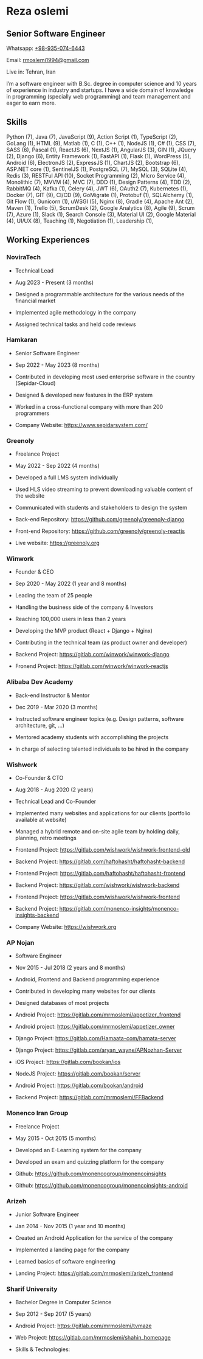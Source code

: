 # Reza oslemi

## Senior Software Engineer

Whatsapp: [+98-935-074-6443](http://wa.me/+989350746443)

Email: [rmoslemi1994@gmail.com](mailto:rmoslemi1994@gmail.com)

Live in: Tehran, Iran

I’m a software engineer with B.Sc. degree in computer science and 10 years of experience in industry and startups. I have a wide domain of knowledge in programming (specially web programming) and team management and eager to earn more.

## Skills

Python (7), Java (7), JavaScript (9), Action Script (1), TypeScript (2), GoLang (1), HTML (9), Matlab (1), C (1), C++ (1), NodeJS (1), C# (1), CSS (7), SASS (6), Pascal (1), ReactJS (6), NextJS (1), AngularJS (3), GIN (1), JQuery (2), Django (6), Entity Framework (1), FastAPI (1), Flask (1), WordPress (5), Android (6), ElectronJS (2), ExpressJS (1), ChartJS (2), Bootstrap (6), ASP.NET core (1), SentinelJS (1), PostgreSQL (7), MySQL (3), SQLite (4), Redis (3), RESTFul API (10), Socket Programming (2), Micro Service (4), Monolithic (7), MVVM (4), MVC (7), DDD (1), Design Patterns (4), TDD (2), RabbitMQ (4), Kafka (1), Celery (4), JWT (6), OAuth2 (7), Kubernetes (1), Docker (7), GIT (9), CI/CD (9), GoMigrate (1), Protobuf (1), SQLAlchemy (1), Git Flow (1), Gunicorn (1), uWSGI (5), Nginx (8), Gradle (4), Apache Ant (2), Maven (1), Trello (5), ScrumDesk (2), Google Analytics (8), Agile (9), Scrum (7), Azure (1), Slack (1), Search Console (3), Material UI (2), Google Material (4), UI/UX (8), Teaching (1), Negotiation (1), Leadership (1),

## Working Experiences

### NoviraTech

- Technical Lead

- Aug 2023 - Present (3 months)

- Designed a programmable architecture for the various needs of the financial market

- Implemented agile methodology in the company

- Assigned technical tasks and held code reviews

### Hamkaran

- Senior Software Engineer

- Sep 2022 - May 2023 (8 months)

- Contributed in developing most used enterprise software in the country (Sepidar-Cloud)

- Designed & developed new features in the ERP system

- Worked in a cross-functional company with more than 200 programmers

- Company Website: https://www.sepidarsystem.com/

### Greenoly

- Freelance Project

- May 2022 - Sep 2022 (4 months)

- Developed a full LMS system individually

- Used HLS video streaming to prevent downloading valuable content of the website

- Communicated with students and stakeholders to design the system

- Back-end Repository: https://github.com/greenoly/greenoly-django

- Front-end Repository: https://github.com/greenoly/greenoly-reactjs

- Live website: https://greenoly.org

### Winwork

- Founder & CEO

- Sep 2020 - May 2022 (1 year and 8 months)

- Leading the team of 25 people

- Handling the business side of the company & Investors

- Reaching 100,000 users in less than 2 years

- Developing the MVP product (React + Django + Nginx)

- Contributing in the technical team (as product owner and developer)

- Backend Project: https://gitlab.com/winwork/winwork-django

- Fronend Project: https://gitlab.com/winwork/winwork-reactjs

### Alibaba Dev Academy

- Back-end Instructor & Mentor

- Dec 2019 - Mar 2020 (3 months)

- Instructed software engineer topics (e.g. Design patterns, software architecture, git, ...)

- Mentored academy students with accomplishing the projects

- In charge of selecting talented individuals to be hired in the company

### Wishwork

- Co-Founder & CTO

- Aug 2018 - Aug 2020 (2 years)

- Technical Lead and Co-Founder

- Implemented many websites and applications for our clients (portfolio available at website)

- Managed a hybrid remote and on-site agile team by holding daily, planning, retro meetings

- Frontend Project: https://gitlab.com/wishwork/wishwork-frontend-old

- Backend Project: https://gitlab.com/haftohasht/haftohasht-backend

- Frontend Project: https://gitlab.com/haftohasht/haftohasht-frontend

- Backend Project: https://gitlab.com/wishwork/wishwork-backend

- Frontend Project: https://gitlab.com/wishwork/wishwork-frontend

- Backend Project: https://gitlab.com/monenco-insights/monenco-insights-backend

- Company Website: https://wishwork.org

### AP Nojan

- Software Engineer

- Nov 2015 - Jul 2018 (2 years and 8 months)

- Android, Frontend and Backend programming experience

- Contributed in developing many websites for our clients

- Designed databases of most projects

- Android Project: https://gitlab.com/mrmoslemi/appetizer_frontend

- Android project: https://gitlab.com/mrmoslemi/appetizer_owner

- Django Project: https://gitlab.com/Hamaata-com/hamata-server

- Django Project: https://gitlab.com/aryan_wayne/APNozhan-Server

- iOS Project: https://gitlab.com/bookan/ios

- NodeJS Project: https://gitlab.com/bookan/server

- Android Project: https://gitlab.com/bookan/android

- Backend Project: https://gitlab.com/mrmoslemi/FFBackend

### Monenco Iran Group

- Freelance Project

- May 2015 - Oct 2015 (5 months)

- Developed an E-Learning system for the company

- Developed an exam and quizzing platform for the company

- Github: https://github.com/monencogroup/monencoinsights

- Github: https://github.com/monencogroup/monencoinsights-android

### Arizeh

- Junior Software Engineer

- Jan 2014 - Nov 2015 (1 year and 10 months)

- Created an Android Application for the service of the company

- Implemented a landing page for the company

- Learned basics of software engineering

- Landing Project: https://gitlab.com/mrmoslemi/arizeh_frontend

### Sharif University

- Bachelor Degree in Computer Science

- Sep 2012 - Sep 2017 (5 years)

- Android Project: https://gitlab.com/mrmoslemi/tvmaze

- Web Project: https://gitlab.com/mrmoslemi/shahin_homepage

- Skills & Technologies:

